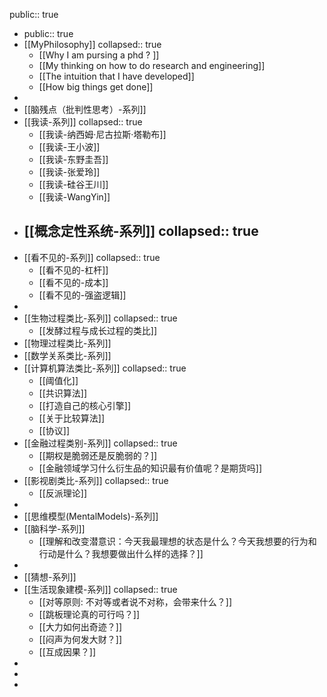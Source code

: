 public:: true

- public:: true
- [[MyPhilosophy]]
  collapsed:: true
	- [[Why I am pursing a phd ? ]]
	- [[My thinking on how to do research and engineering]]
	- [[The intuition that I have developed]]
	- [[How big things get done]]
-
- [[脑残点（批判性思考）-系列]]
- [[我读-系列]]
  collapsed:: true
	- [[我读-纳西姆·尼古拉斯·塔勒布]]
	- [[我读-王小波]]
	- [[我读-东野圭吾]]
	- [[我读-张爱玲]]
	- [[我读-硅谷王川]]
	- [[我读-WangYin]]
- [[概念定性系统-系列]]
  collapsed:: true
	-
- [[看不见的-系列]]
  collapsed:: true
	- [[看不见的-杠杆]]
	- [[看不见的-成本]]
	- [[看不见的-强盗逻辑]]
-
- [[生物过程类比-系列]]
  collapsed:: true
	- [[发酵过程与成长过程的类比]]
- [[物理过程类比-系列]]
- [[数学关系类比-系列]]
- [[计算机算法类比-系列]]
  collapsed:: true
	- [[阈值化]]
	- [[共识算法]]
	- [[打造自己的核心引擎]]
	- [[关于比较算法]]
	- [[协议]]
- [[金融过程类别-系列]]
  collapsed:: true
	- [[期权是脆弱还是反脆弱的？]]
	- [[金融领域学习什么衍生品的知识最有价值呢？是期货吗]]
- [[影视剧类比-系列]]
  collapsed:: true
	- [[反派理论]]
-
- [[思维模型(MentalModels)-系列]]
- [[脑科学-系列]]
	- [[理解和改变潜意识：今天我最理想的状态是什么？今天我想要的行为和行动是什么？我想要做出什么样的选择？]]
-
- [[猜想-系列]]
- [[生活现象建模-系列]]
  collapsed:: true
	- [[对等原则: 不对等或者说不对称，会带来什么？]]
	- [[跳板理论真的可行吗？]]
	- [[大力如何出奇迹？]]
	- [[闷声为何发大财？]]
	- [[互成因果？]]
-
-
-
